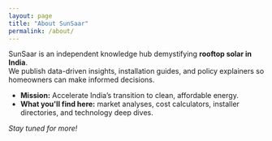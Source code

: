 ```yaml
---
layout: page
title: "About SunSaar"
permalink: /about/
---
```


<!-- # About SunSaar -->

SunSaar is an independent knowledge hub demystifying **rooftop solar in India**.  
We publish data-driven insights, installation guides, and policy explainers so homeowners can make informed decisions.

* **Mission:** Accelerate India’s transition to clean, affordable energy.  
* **What you'll find here:** market analyses, cost calculators, installer directories, and technology deep dives.

*Stay tuned for more!*